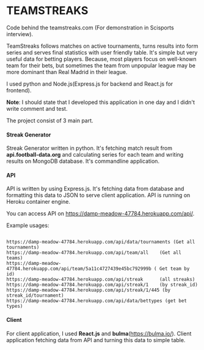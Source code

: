 
# TEAMSTREAKS

Code behind the teamstreaks.com (For demonstration in Scisports interview).

 TeamStreaks follows matches on active tournaments, turns results into form series and serves final statistics with user friendly table.
 It's simple but very useful data for betting players. Because, most players focus on well-known team for their bets, but sometimes the team from 
 unpopular league may be more dominant than Real Madrid in their league.

I used python and Node.js(Express.js for backend and React.js for frontend). 

**Note**:  I should state that I developed this application in one day and I didn't write comment and test.

The project consist of 3 main part.

#### Streak Generator
 
Streak Generator written in python. It's fetching match result from **api.football-data.org** and calculating series for each team
 and writing results on MongoDB database. It's commandline application.
 
#### API

API is written by using Express.js. It's fetching data from database and formatting this data to JSON to serve client application.
API is running on Heroku container engine. 
    
You can access API on https://damp-meadow-47784.herokuapp.com/api/. 
    

Example usages:    
```

https://damp-meadow-47784.herokuapp.com/api/data/tournaments (Get all tournaments)
https://damp-meadow-47784.herokuapp.com/api/team/all    (Get all teams)
https://damp-meadow-47784.herokuapp.com/api/team/5a11c4727439e45bc792999b ( Get team by id)
https://damp-meadow-47784.herokuapp.com/api/streak      (all streaks)
https://damp-meadow-47784.herokuapp.com/api/streak/1    (by streak_id)
https://damp-meadow-47784.herokuapp.com/api/streak/1/445 (by streak_id/tournament)
https://damp-meadow-47784.herokuapp.com/api/data/bettypes (get bet types)
```

#### Client

For client application, I used **React.js** and **bulma**(https://bulma.io/). Client application fetching data from API and turning this data to
simple table. 


  
